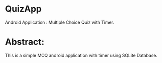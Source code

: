 # QuizApp
Android Application : Multiple Choice Quiz with Timer.
# Abstract:
This is a simple MCQ android application with timer using SQLite Database.

